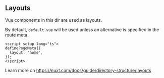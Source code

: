 ## Layouts

Vue components in this dir are used as layouts.

By default, `default.vue` will be used unless an alternative is specified in the route meta.

```vue
<script setup lang="ts">
definePageMeta({
  layout: 'home',
});
</script>
```

Learn more on https://nuxt.com/docs/guide/directory-structure/layouts
